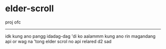# elder-scroll
proj ofc
________

idk kung ano pangg idadag-dag 'di ko aalammm kung ano rin magandang api or wag na 'tong elder scrol no api relared d2 sad
